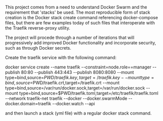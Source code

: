 This project comes from a need to understand Docker Swarm and the requirement
that 'stacks' be used. The most reproducible form of stack creation is the
Docker stack create command referencing docker-compose files, but there are few
examples today of such files that interoperate with the Traefik reverse-proxy
utility.

The project will procede through a number of iterations that will progressively
add improved Docker functionality and incorporate security, such as through
Docker secrets.

Create the traefik service with the following command:

docker service create --name traefik --constraint=node.role==manager --publish 80:80 --publish 443:443 --publish 8080:8080 --mount type=bind,source=$PWD/traefik.key,target=/traefik.key --mount type=bind,source=$PWD/traefik.crt,target=/traefik.crt --mount type=bind,source=/var/run/docker.sock,target=/var/run/docker.sock --mount type=bind,source=$PWD/traefik.toml,target=/etc/traefik/traefik.toml --network traefik-net traefik --docker --docker.swarmMode --docker.domain=traefik --docker.watch --api


and then launch a stack (yml file) with a regular docker stack command.
